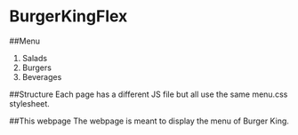 # BurgerKingFlex

##Menu
1. Salads
1. Burgers
1. Beverages

##Structure
Each page has a different JS file but all use the same menu.css stylesheet.

##This webpage
The webpage is meant to display the menu of Burger King. 

